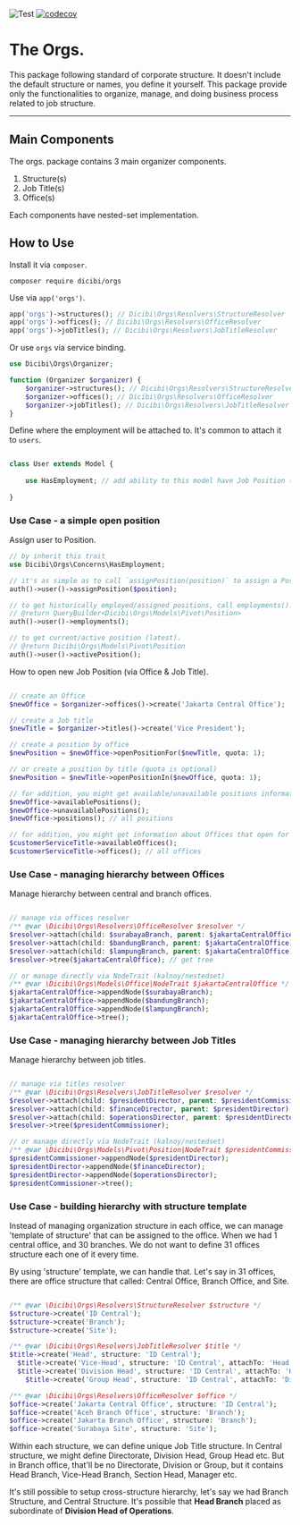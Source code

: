 ![Test](https://github.com/dicibi/orgs/actions/workflows/ci.yml/badge.svg)
[![codecov](https://codecov.io/gh/dicibi/orgs/graph/badge.svg?token=kYkHRetPu0)](https://codecov.io/gh/dicibi/orgs)


# The Orgs.

This package following standard of corporate structure. It doesn't include the default structure or names, you define it
yourself. This package provide only the functionalities to organize, manage, and doing business process related to job
structure.

---

## Main Components

The orgs. package contains 3 main organizer components.

1. Structure(s)
2. Job Title(s)
3. Office(s)

Each components have nested-set implementation.

## How to Use

Install it via `composer`.

```
composer require dicibi/orgs
```

Use via `app('orgs')`.

```php
app('orgs')->structures(); // Dicibi\Orgs\Resolvers\StructureResolver
app('orgs')->offices(); // Dicibi\Orgs\Resolvers\OfficeResolver
app('orgs')->jobTitles(); // Dicibi\Orgs\Resolvers\JobTitleResolver
```

Or use `orgs` via service binding.

```php
use Dicibi\Orgs\Organizer;

function (Organizer $organizer) {
    $organizer->structures(); // Dicibi\Orgs\Resolvers\StructureResolver
    $organizer->offices(); // Dicibi\Orgs\Resolvers\OfficeResolver
    $organizer->jobTitles(); // Dicibi\Orgs\Resolvers\JobTitleResolver
}
```

Define where the employment will be attached to. It's common to attach it to `users`.

```php

class User extends Model {
    
    use HasEmployment; // add ability to this model have Job Position (historical)
    
}

```

### Use Case - a simple open position

Assign user to Position.

```php
// by inherit this trait
use Dicibi\Orgs\Concerns\HasEmployment;

// it's as simple as to call `assignPosition(position)` to assign a Position
auth()->user()->assignPosition($position);

// to get historically employed/assigned positions, call employments().
// @return QueryBuilder<Dicibi\Orgs\Models\Pivot\Position>
auth()->user()->employments();

// to get current/active position (latest).
// @return Dicibi\Orgs\Models\Pivot\Position
auth()->user()->activePosition();
```

How to open new Job Position (via Office & Job Title).

```php

// create an Office
$newOffice = $organizer->offices()->create('Jakarta Central Office');

// create a Job title
$newTitle = $organizer->titles()->create('Vice President');

// create a position by office
$newPosition = $newOffice->openPositionFor($newTitle, quota: 1);

// or create a position by title (quota is optional)
$newPosition = $newTitle->openPositionIn($newOffice, quota: 1);

// for addition, you might get available/unavailable positions information via Office (TBA)
$newOffice->availablePositions();
$newOffice->unavailablePositions();
$newOffice->positions(); // all positions

// for addition, you might get information about Offices that open for specific Job Title
$customerServiceTitle->availableOffices();
$customerServiceTitle->offices(); // all offices

```

### Use Case - managing hierarchy between Offices

Manage hierarchy between central and branch offices.

```php

// manage via offices resolver
/** @var \Dicibi\Orgs\Resolvers\OfficeResolver $resolver */
$resolver->attach(child: $surabayaBranch, parent: $jakartaCentralOffice);
$resolver->attach(child: $bandungBranch, parent: $jakartaCentralOffice);
$resolver->attach(child: $lampungBranch, parent: $jakartaCentralOffice);
$resolver->tree($jakartaCentralOffice); // get tree

// or manage directly via NodeTrait (kalnoy/nestedset)
/** @var \Dicibi\Orgs\Models\Office|NodeTrait $jakartaCentralOffice */
$jakartaCentralOffice->appendNode($surabayaBranch);
$jakartaCentralOffice->appendNode($bandungBranch);
$jakartaCentralOffice->appendNode($lampungBranch);
$jakartaCentralOffice->tree();

```

### Use Case - managing hierarchy between Job Titles

Manage hierarchy between job titles.

```php

// manage via titles resolver
/** @var \Dicibi\Orgs\Resolvers\JobTitleResolver $resolver */
$resolver->attach(child: $presidentDirector, parent: $presidentCommissioner);
$resolver->attach(child: $financeDirector, parent: $presidentDirector);
$resolver->attach(child: $operationsDirector, parent: $presidentDirector);
$resolver->tree($presidentCommissioner);

// or manage directly via NodeTrait (kalnoy/nestedset)
/** @var \Dicibi\Orgs\Models\Pivot\Position|NodeTrait $presidentCommissioner */
$presidentCommissioner->appendNode($presidentDirector);
$presidentDirector->appendNode($financeDirector);
$presidentDirector->appendNode($operationsDirector);
$presidentCommissioner->tree();

```

### Use Case - building hierarchy with structure template

Instead of managing organization structure in each office, we can manage 'template of structure' that can be assigned to the office. When we had 1 central office, and 30 branches. We do not want to define 31 offices structure each one of it every time.

By using 'structure' template, we can handle that. Let's say in 31 offices, there are office structure that called: Central Office, Branch Office, and Site.

```php

/** @var \Dicibi\Orgs\Resolvers\StructureResolver $structure */
$structure->create('ID Central');
$structure->create('Branch');
$structure->create('Site');

/** @var \Dicibi\Orgs\Resolvers\JobTitleResolver $title */
$title->create('Head', structure: 'ID Central');
  $title->create('Vice-Head', structure: 'ID Central', attachTo: 'Head');
  $title->create('Division Head', structure: 'ID Central', attachTo: 'Head');
    $title->create('Group Head', structure: 'ID Central', attachTo: 'Division Head');

/** @var \Dicibi\Orgs\Resolvers\OfficeResolver $office */
$office->create('Jakarta Central Office', structure: 'ID Central');
$office->create('Aceh Branch Office', structure: 'Branch');
$office->create('Jakarta Branch Office', structure: 'Branch');
$office->create('Surabaya Site', structure: 'Site');
```

Within each structure, we can define unique Job Title structure. In Central structure, we might define Directorate, Division Head, Group Head etc. But in Branch office, that'll be no Directorate, Division or Group, but it contains Head Branch, Vice-Head Branch, Section Head, Manager etc.

It's still possible to setup cross-structure hierarchy, let's say we had Branch Structure, and Central Structure. It's possible that **Head Branch** placed as subordinate of **Division Head of Operations**.












